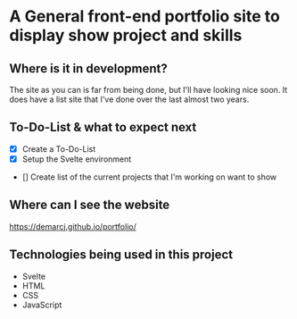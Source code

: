 # A General front-end portfolio site to display show project and skills

## Where is it in development?

The site as you can is far from being done, but I'll have looking nice soon. It does have a list site that I've done over the last almost two years. 

## To-Do-List & what to expect next

- [x] Create a To-Do-List
- [x] Setup the Svelte environment
- [] Create list of the current projects that I'm working on want to show

## Where can I see the website 

https://demarcj.github.io/portfolio/

## Technologies being used in this project
* Svelte
* HTML
* CSS
* JavaScript
